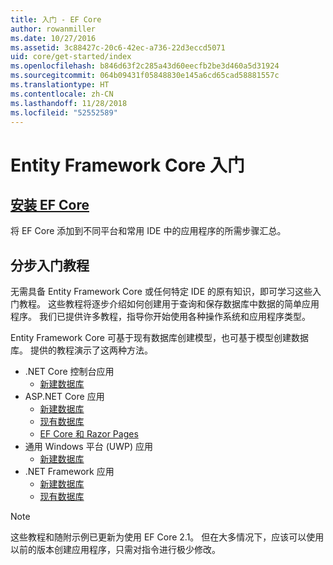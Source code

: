 ```yaml
---
title: 入门 - EF Core
author: rowanmiller
ms.date: 10/27/2016
ms.assetid: 3c88427c-20c6-42ec-a736-22d3eccd5071
uid: core/get-started/index
ms.openlocfilehash: b846d63f2c285a43d60eecfb2be3d460a5d31924
ms.sourcegitcommit: 064b09431f05848830e145a6cd65cad58881557c
ms.translationtype: HT
ms.contentlocale: zh-CN
ms.lasthandoff: 11/28/2018
ms.locfileid: "52552589"
---
```

# <a name="getting-started-with-entity-framework-core"></a>Entity Framework Core 入门

## <a name="installing-ef-coreinstallindexmd"></a>[安装 EF Core](install/index.md)

将 EF Core 添加到不同平台和常用 IDE 中的应用程序的所需步骤汇总。

## <a name="step-by-step-tutorials"></a>分步入门教程

无需具备 Entity Framework Core 或任何特定 IDE 的原有知识，即可学习这些入门教程。 这些教程将逐步介绍如何创建用于查询和保存数据库中数据的简单应用程序。 我们已提供许多教程，指导你开始使用各种操作系统和应用程序类型。

Entity Framework Core 可基于现有数据库创建模型，也可基于模型创建数据库。 提供的教程演示了这两种方法。

* .NET Core 控制台应用
  * [新建数据库](netcore/new-db-sqlite.md)
* ASP.NET Core 应用
  * [新建数据库](aspnetcore/new-db.md)
  * [现有数据库](aspnetcore/existing-db.md)
  * [EF Core 和 Razor Pages](/aspnet/core/data/ef-rp/intro)
* 通用 Windows 平台 (UWP) 应用
  * [新建数据库](uwp/getting-started.md)
* .NET Framework 应用
  * [新建数据库](full-dotnet/new-db.md)
  * [现有数据库](full-dotnet/existing-db.md)

> [!NOTE]  
> 这些教程和随附示例已更新为使用 EF Core 2.1。 但在大多情况下，应该可以使用以前的版本创建应用程序，只需对指令进行极少修改。 
